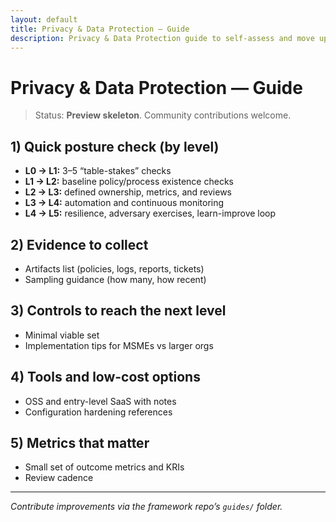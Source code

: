 ```yaml
---
layout: default
title: Privacy & Data Protection — Guide
description: Privacy & Data Protection guide to self-assess and move up maturity levels.
---
```


# Privacy & Data Protection — Guide

> Status: **Preview skeleton**. Community contributions welcome.

## 1) Quick posture check (by level)
- **L0 → L1:** 3–5 “table-stakes” checks
- **L1 → L2:** baseline policy/process existence checks
- **L2 → L3:** defined ownership, metrics, and reviews
- **L3 → L4:** automation and continuous monitoring
- **L4 → L5:** resilience, adversary exercises, learn-improve loop

## 2) Evidence to collect
- Artifacts list (policies, logs, reports, tickets)
- Sampling guidance (how many, how recent)

## 3) Controls to reach the next level
- Minimal viable set
- Implementation tips for MSMEs vs larger orgs

## 4) Tools and low-cost options
- OSS and entry-level SaaS with notes
- Configuration hardening references

## 5) Metrics that matter
- Small set of outcome metrics and KRIs
- Review cadence

---
_Contribute improvements via the framework repo’s `guides/` folder._
